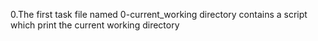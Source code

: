 0.The first task file named 0-current_working directory contains a script which print the current working directory